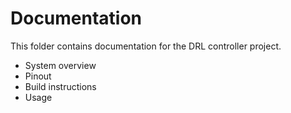 # Documentation

This folder contains documentation for the DRL controller project.

- System overview
- Pinout
- Build instructions
- Usage
